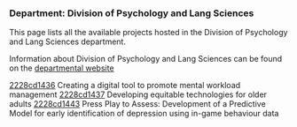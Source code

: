 ### Department: Division of Psychology and Lang Sciences

This page lists all the available projects hosted in the Division of Psychology and Lang Sciences department.

Information about Division of Psychology and Lang Sciences can be found on the [departmental website](https://www.ucl.ac.uk/pals)

[2228cd1436](../projects/2228cd1436.md) Creating a digital tool to promote mental workload management
[2228cd1437](../projects/2228cd1437.md) Developing equitable technologies for older adults
[2228cd1443](../projects/2228cd1443.md) Press Play to Assess: Development of a Predictive Model for early identification of depression using in-game behaviour data

